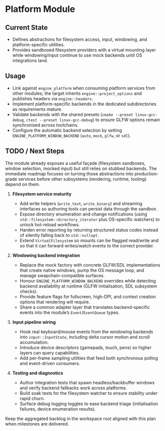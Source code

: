 # Platform Module

## Current State

- Defines abstractions for filesystem access, input, windowing, and platform-specific utilities.
- Provides sandboxed filesystem providers with a virtual mounting layer while
  windowing/input continue to use mock backends until OS integrations land.

## Usage

- Link against `engine_platform` when consuming platform services from other modules; the target inherits `engine::project_options` and publishes headers via `engine::headers`.
- Implement platform-specific backends in the dedicated subdirectories as requirements mature.
- Validate backends with the shared presets (`cmake --preset linux-gcc-debug`, `ctest --preset linux-gcc-debug`) to ensure GLFW options remain synchronised across toolchains.
- Configure the automatic backend selection by setting `ENGINE_PLATFORM_WINDOW_BACKEND` (`auto`, `mock`, `glfw`, or `sdl`).

## TODO / Next Steps

The module already exposes a useful façade (filesystem sandboxes, window
selection, mocked input) but still relies on stubbed backends. The immediate
roadmap focuses on turning those abstractions into production-grade services
before other subsystems (rendering, runtime, tooling) depend on them.

1. **Filesystem service maturity**
   - Add write helpers (`write_text`, `write_binary`) and streaming interfaces
     so authoring tools can persist data through the sandbox.
   - Expose directory enumeration and change notifications (using
     `std::filesystem::directory_iterator` plus OS-specific watchers) to unlock
     hot-reload workflows.
   - Harden error reporting by returning structured status codes instead of
     silently falling back to `std::nullopt`.
   - Extend `VirtualFilesystem` so mounts can be flagged read/write and so that
     it can forward writes/watch events to the correct provider.

2. **Windowing backend integration**
   - Replace the mock factory with concrete GLFW/SDL implementations that create
     native windows, pump the OS message loop, and manage swapchain-compatible
     surfaces.
   - Honour `ENGINE_PLATFORM_WINDOW_BACKEND` overrides while detecting backend
     availability at runtime (GLFW initialisation, SDL subsystem checks).
   - Provide feature flags for fullscreen, high-DPI, and context creation
     options that rendering will require.
   - Share a common adapter layer that translates backend-specific events into
     the module’s `Event`/`EventQueue` types.

3. **Input pipeline wiring**
   - Hook real keyboard/mouse events from the windowing backends into
     `input::InputState`, including delta cursor motion and scroll accumulation.
   - Introduce device descriptors (gamepads, touch, pens) so higher layers can
     query capabilities.
   - Add per-frame sampling utilities that feed both synchronous polling and
     event-driven consumers.

4. **Testing and diagnostics**
   - Author integration tests that spawn headless/backbuffer windows and verify
     backend fallbacks work across platforms.
   - Build soak tests for the filesystem watcher to ensure stability under rapid
     churn.
   - Surface debug logging toggles to ease backend triage (initialisation
     failures, device enumeration results).

Keep the aggregated backlog in the workspace root aligned with this plan when
milestones are delivered.
